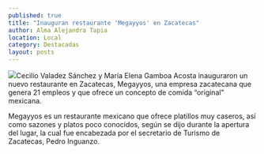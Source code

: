 ```yaml
---
published: true
title: "Inauguran restaurante 'Megayyos' en Zacatecas"
author: Alma Alejandra Tapia
location: Local
category: Destacadas
layout: posts
---
```


![](http://i.imgur.com/4xYIbBSm.jpg)Cecilio Valadez Sánchez y María Elena Gamboa Acosta inauguraron un nuevo restaurante en Zacatecas, Megayyos, una empresa zacatecana que genera 21 empleos y que ofrece un concepto de comida “original” mexicana.

 

Megayyos es un restaurante mexicano que ofrece platillos muy caseros, así como sazones y platos poco conocidos, según se dijo durante la apertura del lugar, la cual fue encabezada por el secretario de Turismo de Zacatecas, Pedro Inguanzo.
